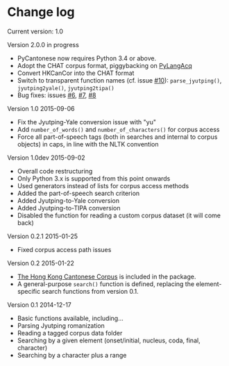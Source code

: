 Change log
==========

Current version: 1.0

Version 2.0.0 in progress

* PyCantonese now requires Python 3.4 or above.
* Adopt the CHAT corpus format, piggybacking on [PyLangAcq](http://pylangacq.org/)
* Convert HKCanCor into the CHAT format
* Switch to transparent function names
  (cf. issue [#10](https://github.com/pycantonese/pycantonese/issues/10)): `parse_jyutping()`, `jyutping2yale()`, `jyutping2tipa()`
* Bug fixes: issues
  [#6](https://github.com/pycantonese/pycantonese/issues/6),
  [#7](https://github.com/pycantonese/pycantonese/issues/7),
  [#8](https://github.com/pycantonese/pycantonese/issues/8)

Version 1.0 2015-09-06

* Fix the Jyutping-Yale conversion issue with "yu"
* Add ``number_of_words()`` and ``number_of_characters()`` for corpus access
* Force all part-of-speech tags
  (both in searches and internal to corpus objects)
  in caps, in line with the NLTK convention

Version 1.0dev 2015-09-02

* Overall code restructuring
* Only Python 3.x is supported from this point onwards
* Used generators instead of lists for corpus access methods
* Added the part-of-speech search criterion
* Added Jyutping-to-Yale conversion
* Added Jyutping-to-TIPA conversion
* Disabled the function for reading a custom corpus dataset (it will come back)

Version 0.2.1 2015-01-25

* Fixed corpus access path issues

Version 0.2 2015-01-22

* [The Hong Kong Cantonese Corpus](http://compling.hss.ntu.edu.sg/hkcancor/) is included in the package.
* A general-purpose ``search()`` function is defined, replacing the
  element-specific search functions from version 0.1.

Version 0.1 2014-12-17

* Basic functions available, including...
* Parsing Jyutping romanization
* Reading a tagged corpus data folder
* Searching by a given element (onset/initial, nucleus, coda, final, character)
* Searching by a character plus a range
